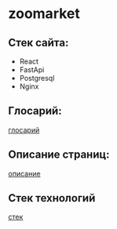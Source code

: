 # zoomarket

## Стек сайта:

- React
- FastApi
- Postgresql
- Nginx
## Глосарий:
[глосарий](./technical_description/glossary.md)
## Описание страниц:
[описание](./technical_description/site_pages.md)
## Стек технологий
[стек](./technical_description/stack.md)
